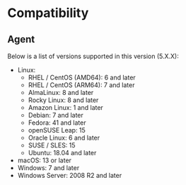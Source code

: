 # Compatibility

## Agent

Below is a list of versions supported in this version (5.X.X):
- Linux:
  - RHEL / CentOS (AMD64): 6 and later
  - RHEL / CentOS (ARM64): 7 and later
  - AlmaLinux: 8 and later
  - Rocky Linux: 8 and later
  - Amazon Linux: 1 and later
  - Debian: 7 and later
  - Fedora: 41 and later
  - openSUSE Leap: 15
  - Oracle Linux: 6 and later
  - SUSE / SLES: 15
  - Ubuntu: 18.04 and later
- macOS: 13 or later
- Windows: 7 and later
- Windows Server: 2008 R2 and later